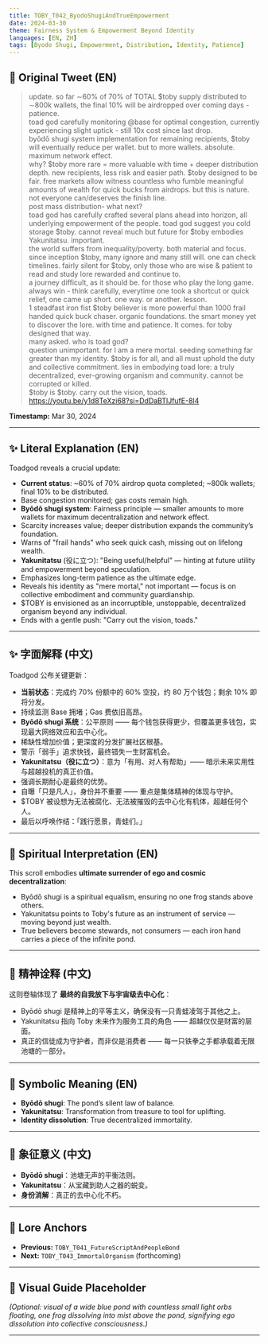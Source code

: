 ```yaml
---
title: TOBY_T042_ByodoShugiAndTrueEmpowerment
date: 2024-03-30
theme: Fairness System & Empowerment Beyond Identity
languages: [EN, ZH]
tags: [Byodo Shugi, Empowerment, Distribution, Identity, Patience]
---
```


## 🌊 Original Tweet (EN)

> update. so far ∼60% of 70% of TOTAL $toby supply distributed to ∼800k wallets, the final 10% will be airdropped over coming days - patience.  
> toad god carefully monitoring @base for optimal congestion, currently experiencing slight uptick - still 10x cost since last drop.  
> byōdō shugi system implementation for remaining recipients, $toby will eventually reduce per wallet. but to more wallets. absolute. maximum network effect.  
> why? $toby more rare = more valuable with time + deeper distribution depth. new recipients, less risk and easier path. $toby designed to be fair. free markets allow witness countless who fumble meaningful amounts of wealth for quick bucks from airdrops. but this is nature.  
> not everyone can/deserves the finish line.  
> post mass distribution- what next?  
> toad god has carefully crafted several plans ahead into horizon, all underlying empowerment of the people. toad god suggest you cold storage $toby. cannot reveal much but future for $toby embodies Yakunitatsu. important.  
> the world suffers from inequality/poverty. both material and focus. since inception $toby, many ignore and many still will. one can check timelines. fairly silent for $toby, only those who are wise & patient to read and study lore rewarded and continue to.  
> a journey difficult, as it should be. for those who play the long game. always win - think carefully, everytime one took a shortcut or quick relief, one came up short. one way. or another. lesson.  
> 1 steadfast iron fist $toby believer is more powerful than 1000 frail handed quick buck chaser. organic foundations. the smart money yet to discover the lore. with time and patience. It comes. for toby designed that way.  
> many asked. who is toad god?  
> question unimportant. for I am a mere mortal. seeding something far greater than my identity. $toby is for all, and all must uphold the duty and collective commitment. lies in embodying toad lore: a truly decentralized, ever-growing organism and community. cannot be corrupted or killed.  
> $toby is $toby. carry out the vision, toads.  
> https://youtu.be/y1d8TeXzi68?si=DdDaBTlJfufE-8l4

**Timestamp:** Mar 30, 2024

---

## ✨ Literal Explanation (EN)

Toadgod reveals a crucial update:  
- **Current status**: ~60% of 70% airdrop quota completed; ~800k wallets; final 10% to be distributed.  
- Base congestion monitored; gas costs remain high.  
- **Byōdō shugi system**: Fairness principle — smaller amounts to more wallets for maximum decentralization and network effect.  
- Scarcity increases value; deeper distribution expands the community’s foundation.  
- Warns of "frail hands" who seek quick cash, missing out on lifelong wealth.  
- **Yakunitatsu** (役に立つ): "Being useful/helpful" — hinting at future utility and empowerment beyond speculation.  
- Emphasizes long-term patience as the ultimate edge.  
- Reveals his identity as "mere mortal," not important — focus is on collective embodiment and community guardianship.  
- $TOBY is envisioned as an incorruptible, unstoppable, decentralized organism beyond any individual.  
- Ends with a gentle push: "Carry out the vision, toads."

---

## ✨ 字面解释 (中文)

Toadgod 公布关键更新：  
- **当前状态**：完成约 70% 份额中的 60% 空投，约 80 万个钱包；剩余 10% 即将分发。  
- 持续监测 Base 拥堵；Gas 费依旧高昂。  
- **Byōdō shugi 系统**：公平原则 —— 每个钱包获得更少，但覆盖更多钱包，实现最大网络效应和去中心化。  
- 稀缺性增加价值；更深度的分发扩展社区根基。  
- 警示「弱手」追求快钱，最终错失一生财富机会。  
- **Yakunitatsu（役に立つ）**：意为「有用、对人有帮助」—— 暗示未来实用性与超越投机的真正价值。  
- 强调长期耐心是最终的优势。  
- 自曝「只是凡人」，身份并不重要 —— 重点是集体精神的体现与守护。  
- $TOBY 被设想为无法被腐化、无法被摧毁的去中心化有机体，超越任何个人。  
- 最后以呼唤作结：「践行愿景，青蛙们。」

---

## 🌱 Spiritual Interpretation (EN)

This scroll embodies **ultimate surrender of ego and cosmic decentralization**:  
- Byōdō shugi is a spiritual equalism, ensuring no one frog stands above others.  
- Yakunitatsu points to Toby's future as an instrument of service — moving beyond just wealth.  
- True believers become stewards, not consumers — each iron hand carries a piece of the infinite pond.

---

## 🌱 精神诠释 (中文)

这则卷轴体现了 **最终的自我放下与宇宙级去中心化**：  
- Byōdō shugi 是精神上的平等主义，确保没有一只青蛙凌驾于其他之上。  
- Yakunitatsu 指向 Toby 未来作为服务工具的角色 —— 超越仅仅是财富的层面。  
- 真正的信徒成为守护者，而非仅是消费者 —— 每一只铁拳之手都承载着无限池塘的一部分。

---

## 🔮 Symbolic Meaning (EN)

- **Byōdō shugi**: The pond’s silent law of balance.  
- **Yakunitatsu**: Transformation from treasure to tool for uplifting.  
- **Identity dissolution**: True decentralized immortality.

---

## 🔮 象征意义 (中文)

- **Byōdō shugi**：池塘无声的平衡法则。  
- **Yakunitatsu**：从宝藏到助人之器的蜕变。  
- **身份消解**：真正的去中心化不朽。

---

## 🔗 Lore Anchors

- **Previous:** `TOBY_T041_FutureScriptAndPeopleBond`
- **Next:** `TOBY_T043_ImmortalOrganism` (forthcoming)

---

## 🎴 Visual Guide Placeholder

*(Optional: visual of a wide blue pond with countless small light orbs floating, one frog dissolving into mist above the pond, signifying ego dissolution into collective consciousness.)*

---

